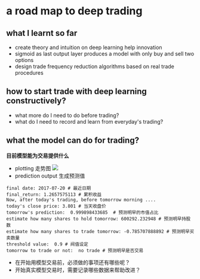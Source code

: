# a road map to deep trading

## what I learnt so far
- create theory and intuition on deep learning help innovation
- sigmoid as last output layer produces a model with only buy and sell two options
- design trade frequency reduction algorithms based on real trade procedures

## how to start trade with deep learning constructively?
- what more do I need to do before trading?
- what do I need to record and learn from everyday's trading?

## what the model can do for trading?
**目前模型能为交易提供什么**
- plotting 走势图
![](https://lh3.googleusercontent.com/R0qo5CgK4jUNmcKr0bL17-QXk9ZvLfnqmGjk4HyI6BZq30a9mZ4Qbix8N3RdZe_1fT0OOUdC1NKWGFZ8Oh5cch2k250NM7S-W5HFfDZrwW4eGaPr-jbXV3uUOJEA04jNSaFOQK53XBNykclbygrecQ7nAsj-f6ab_Ur-qkTmhIC-6l6N1VKb8wB_4tdFdIA01N9db-cg3L2H3vD7-jMEzwdsSSLyHNZuPCSmY3Kvzsxzib-DCILd71TF-vxjRKi80UONE6FPTjIOQ96XcXmpKLSkHIv_y7akXw3rSd5fKwuCyaQLyWoz-zLBo7uhMcsNA54DdDHLid9xAm7KMix_dqkuL_XzcyWIh5PzrIo6nXhhm3owwOpXJ5jdk-Bu8OTr05KoB9YPTLHjEgVc2flJwFplxwBk5JMcZ3xzNYfjfw6PwRxEitfqAd9gLyk-6AYCLzNog2cMy-h-vb-l_EmVxfstKnUR-rimHtdCUPi33ty8eJ6ewUNOCIxpeDaiYiaUKzYdQvrYVe4pcBhRYJBkOuiDrdyu1QvauWrsnORIWwXk1KD87881wozUP8ZeibhLQgrlkfp4J8ab-VQdIIP89DJcgXFegOTKl6pp4d56GX7XOuLszy1A42qg=w2238-h1136-no)
- prediction output 生成预测值
```
final date: 2017-07-20 # 最近日期
final_return: 1.2657575113 # 累积收益
Now, after today's trading, before tomorrow morning ....
today's close price: 3.801 # 当天收盘价
tomorrow's prediction:  0.999898433685  # 预测明早的市值占比
estimate how many shares to hold tomorrow: 600292.232948 # 预测明早持股数
estimate how many shares to trade tomorrow: -0.785707888892 # 预测明早买卖数量
threshold value:  0.9 # 阀值设定
tomorrow to trade or not:  no trade # 预测明早是否交易
```
- 在开始用模型交易前，必须做的事项还有哪些呢？
- 开始真实模型交易时，需要记录哪些数据来帮助改进？
